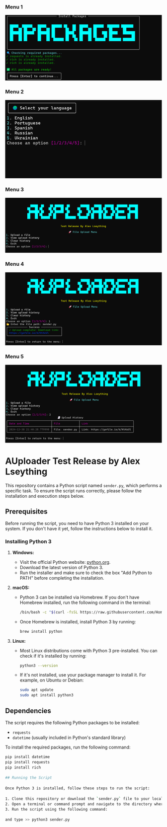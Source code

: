 ### Menu 1
![Descrição da Foto 1](images/1.png)
### Menu 2
![Descrição da Foto 2](images/2.png)
### Menu 3
![Descrição da Foto 3](images/3.png)
### Menu 4
![Descrição da Foto 4](images/4.png)
### Menu 5
![Descrição da Foto 5](images/5.png)

# AUploader Test Release by Alex Lseything

This repository contains a Python script named `sender.py`, which performs a specific task. To ensure the script runs correctly, please follow the installation and execution steps below.

## Prerequisites

Before running the script, you need to have Python 3 installed on your system. If you don't have it yet, follow the instructions below to install it.

### Installing Python 3

1. **Windows:**
   - Visit the official Python website: [python.org](https://www.python.org/).
   - Download the latest version of Python 3.
   - Run the installer and make sure to check the box "Add Python to PATH" before completing the installation.

2. **macOS:**
   - Python 3 can be installed via Homebrew. If you don't have Homebrew installed, run the following command in the terminal:
     ```bash
     /bin/bash -c "$(curl -fsSL https://raw.githubusercontent.com/Homebrew/install/HEAD/install.sh)"
     ```
   - Once Homebrew is installed, install Python 3 by running:
     ```bash
     brew install python
     ```

3. **Linux:**
   - Most Linux distributions come with Python 3 pre-installed. You can check if it's installed by running:
     ```bash
     python3 --version
     ```
   - If it's not installed, use your package manager to install it. For example, on Ubuntu or Debian:
     ```bash
     sudo apt update
     sudo apt install python3
     ```

## Dependencies

The script requires the following Python packages to be installed:

- `requests`
- `datetime` (usually included in Python's standard library)

To install the required packages, run the following command:

```bash
pip install datetime
pip install requests
pip install rich

## Running the Script

Once Python 3 is installed, follow these steps to run the script:

1. Clone this repository or download the `sender.py` file to your local machine.
2. Open a terminal or command prompt and navigate to the directory where the script is located.
3. Run the script using the following command:
   
and type >> python3 sender.py

